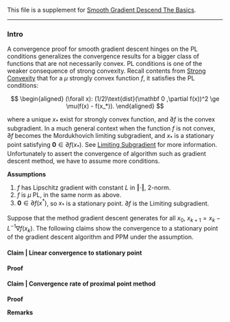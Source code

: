 This file is a supplement for [Smooth Gradient Descend The Basics](AMATH%20516%20Numerical%20Optimizations/Smooth%20Gradient%20Descend%20The%20Basics.md). 


---
### **Intro**

A convergence proof for smooth gradient descent hinges on the PL conditions generalizes the convergence results for a bigger class of functions that are not necessarily convex. 
PL conditions is one of the weaker consequence of strong convexity. 
Recall contents from [Strong Convexity](AMATH%20516%20Numerical%20Optimizations/Properties%20of%20Functions/Strong%20Convexity.md) that for a $\mu$ strongly convex function $f$, it satisfies the PL conditions: 

$$
\begin{aligned}
    (\forall x): (1/2)\text{dist}(\mathbf 0 ,\partial f(x))^2
    \ge \mu(f(x) - f(x_*)). 
\end{aligned}
$$

where a unique $x_*$ exist for strongly convex function, and $\partial f$ is the convex subgradient. 
In a much general context when the function $f$ is not convex, $\partial f$ becomes the Mordukhovich limiting subgradient, and $x_*$ is a stationary point satisfying $\mathbf 0 \in \partial f(x_*)$. See [Limiting Subgradient](AMATH%20516%20Numerical%20Optimizations/Non-Smooth%20Calculus/Limiting%20Subgradient.md) for more information. 
Unfortunately to assert the convergence of algorithm such as gradient descent method, we have to assume more conditions.

**Assumptions**

1. $f$ has Lipschitz gradient with constant $L$ in $\Vert \cdot\Vert$, 2-norm. 
2. $f$ is $\mu$ PL, in the same norm as above. 
3. $\mathbf 0 \in \partial f(x^*)$, so $x_*$ is a stationary point. $\partial f$ is the Limiting subgradient. 

Suppose that the method gradient descent generates for all $x_0$, $x_{k + 1} = x_k - L^{-1} \nabla f(x_k)$. 
The following claims show the convergence to a stationary point of the gradient descent algorithm and PPM under the assumption. 

#### **Claim | Linear convergence to stationary point**





**Proof**

#### **Claim | Convergence rate of proximal point method**




**Proof**


**Remarks**

